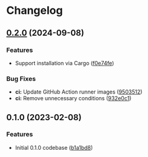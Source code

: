 # Changelog

## [0.2.0](https://github.com/chawyehsu/nostr-vanity-address-generator/compare/v0.1.0...v0.2.0) (2024-09-08)


### Features

* Support installation via Cargo ([f0e74fe](https://github.com/chawyehsu/nostr-vanity-address-generator/commit/f0e74fe7564feaf131629243e6c5d9d907a4cef4))


### Bug Fixes

* **ci:** Update GitHub Action runner images ([9503512](https://github.com/chawyehsu/nostr-vanity-address-generator/commit/9503512566845e9304a78f21c18a7e5f9cb17d31))
* **ci:** Remove unnecessary conditions ([932e0c1](https://github.com/chawyehsu/nostr-vanity-address-generator/commit/932e0c1bbbead2c1103ae08546baca2820eedb4f))

## 0.1.0 (2023-02-08)


### Features

* Initial 0.1.0 codebase ([b1a1bd8](https://github.com/chawyehsu/nostr-vanity-address-generator/commit/b1a1bd8f087d650ee9d3602a6df7e8aa29035e8b))
